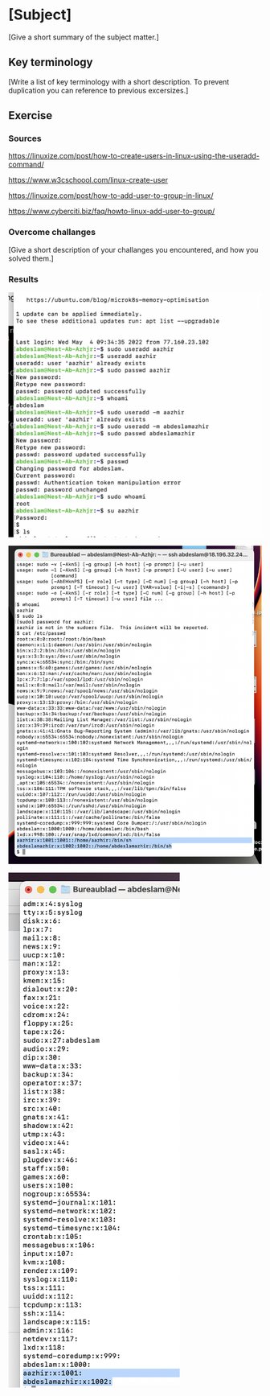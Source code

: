 # [Subject]
[Give a short summary of the subject matter.]

## Key terminology
[Write a list of key terminology with a short description. To prevent duplication you can reference to previous excersizes.]

## Exercise
### Sources
https://linuxize.com/post/how-to-create-users-in-linux-using-the-useradd-command/

https://www.w3cschoool.com/linux-create-user

https://linuxize.com/post/how-to-add-user-to-group-in-linux/

https://www.cyberciti.biz/faq/howto-linux-add-user-to-group/


### Overcome challanges
[Give a short description of your challanges you encountered, and how you solved them.]

### Results
![screenshot](https://github.com/TechGrounds-Cloud8/cloud8-abdeslamazhir/blob/main/00_includes/linux4.png)

![screenshot](https://github.com/TechGrounds-Cloud8/cloud8-abdeslamazhir/blob/main/00_includes/linux44.png)

![screenshot](https://github.com/TechGrounds-Cloud8/cloud8-abdeslamazhir/blob/main/00_includes/linux444.png)

